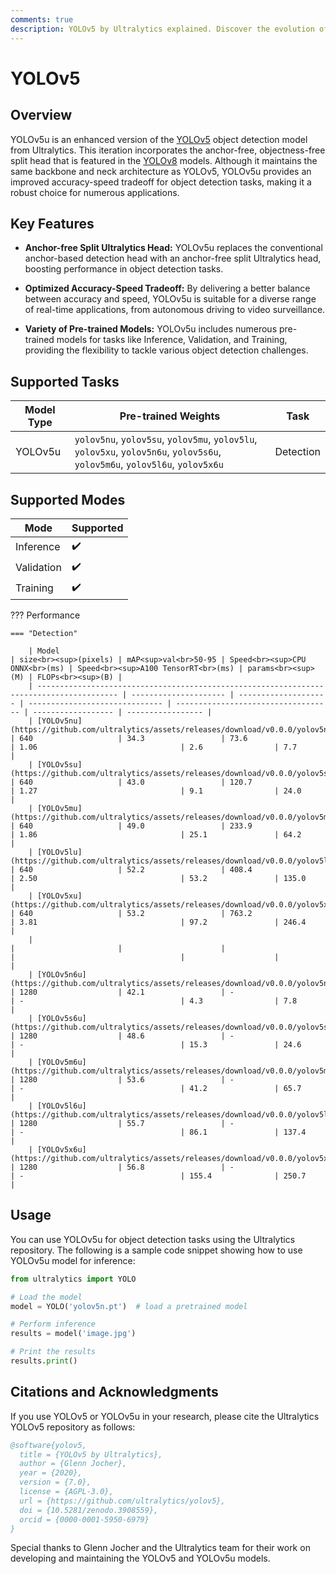 ```yaml
---
comments: true
description: YOLOv5 by Ultralytics explained. Discover the evolution of this model and its key specifications. Experience faster and more accurate object detection.
---
```


# YOLOv5

## Overview

YOLOv5u is an enhanced version of the [YOLOv5](https://github.com/ultralytics/yolov5) object detection model from Ultralytics. This iteration incorporates the anchor-free, objectness-free split head that is featured in the [YOLOv8](./yolov8.md) models. Although it maintains the same backbone and neck architecture as YOLOv5, YOLOv5u provides an improved accuracy-speed tradeoff for object detection tasks, making it a robust choice for numerous applications.

## Key Features

- **Anchor-free Split Ultralytics Head:** YOLOv5u replaces the conventional anchor-based detection head with an anchor-free split Ultralytics head, boosting performance in object detection tasks.

- **Optimized Accuracy-Speed Tradeoff:** By delivering a better balance between accuracy and speed, YOLOv5u is suitable for a diverse range of real-time applications, from autonomous driving to video surveillance.

- **Variety of Pre-trained Models:** YOLOv5u includes numerous pre-trained models for tasks like Inference, Validation, and Training, providing the flexibility to tackle various object detection challenges.

## Supported Tasks

| Model Type | Pre-trained Weights                                                                                                         | Task      |
|------------|-----------------------------------------------------------------------------------------------------------------------------|-----------|
| YOLOv5u    | `yolov5nu`, `yolov5su`, `yolov5mu`, `yolov5lu`, `yolov5xu`, `yolov5n6u`, `yolov5s6u`, `yolov5m6u`, `yolov5l6u`, `yolov5x6u` | Detection |

## Supported Modes

| Mode       | Supported          |
|------------|--------------------|
| Inference  | :heavy_check_mark: |
| Validation | :heavy_check_mark: |
| Training   | :heavy_check_mark: |

??? Performance

    === "Detection"

        | Model                                                                                    | size<br><sup>(pixels) | mAP<sup>val<br>50-95 | Speed<br><sup>CPU ONNX<br>(ms) | Speed<br><sup>A100 TensorRT<br>(ms) | params<br><sup>(M) | FLOPs<br><sup>(B) |
        | ---------------------------------------------------------------------------------------- | --------------------- | -------------------- | ------------------------------ | ----------------------------------- | ------------------ | ----------------- |
        | [YOLOv5nu](https://github.com/ultralytics/assets/releases/download/v0.0.0/yolov5nu.pt)   | 640                   | 34.3                 | 73.6                           | 1.06                                | 2.6                | 7.7               |
        | [YOLOv5su](https://github.com/ultralytics/assets/releases/download/v0.0.0/yolov5su.pt)   | 640                   | 43.0                 | 120.7                          | 1.27                                | 9.1                | 24.0              |
        | [YOLOv5mu](https://github.com/ultralytics/assets/releases/download/v0.0.0/yolov5mu.pt)   | 640                   | 49.0                 | 233.9                          | 1.86                                | 25.1               | 64.2              |
        | [YOLOv5lu](https://github.com/ultralytics/assets/releases/download/v0.0.0/yolov5lu.pt)   | 640                   | 52.2                 | 408.4                          | 2.50                                | 53.2               | 135.0             |
        | [YOLOv5xu](https://github.com/ultralytics/assets/releases/download/v0.0.0/yolov5xu.pt)   | 640                   | 53.2                 | 763.2                          | 3.81                                | 97.2               | 246.4             |
        |                                                                                          |                       |                      |                                |                                     |                    |                   |
        | [YOLOv5n6u](https://github.com/ultralytics/assets/releases/download/v0.0.0/yolov5n6u.pt) | 1280                  | 42.1                 | -                              | -                                   | 4.3                | 7.8               |
        | [YOLOv5s6u](https://github.com/ultralytics/assets/releases/download/v0.0.0/yolov5s6u.pt) | 1280                  | 48.6                 | -                              | -                                   | 15.3               | 24.6              |
        | [YOLOv5m6u](https://github.com/ultralytics/assets/releases/download/v0.0.0/yolov5m6u.pt) | 1280                  | 53.6                 | -                              | -                                   | 41.2               | 65.7              |
        | [YOLOv5l6u](https://github.com/ultralytics/assets/releases/download/v0.0.0/yolov5l6u.pt) | 1280                  | 55.7                 | -                              | -                                   | 86.1               | 137.4             |
        | [YOLOv5x6u](https://github.com/ultralytics/assets/releases/download/v0.0.0/yolov5x6u.pt) | 1280                  | 56.8                 | -                              | -                                   | 155.4              | 250.7             |

## Usage

You can use YOLOv5u for object detection tasks using the Ultralytics repository. The following is a sample code snippet showing how to use YOLOv5u model for inference:

```python
from ultralytics import YOLO

# Load the model
model = YOLO('yolov5n.pt')  # load a pretrained model

# Perform inference
results = model('image.jpg')

# Print the results
results.print()
```

## Citations and Acknowledgments

If you use YOLOv5 or YOLOv5u in your research, please cite the Ultralytics YOLOv5 repository as follows:

```bibtex
@software{yolov5,
  title = {YOLOv5 by Ultralytics},
  author = {Glenn Jocher},
  year = {2020},
  version = {7.0},
  license = {AGPL-3.0},
  url = {https://github.com/ultralytics/yolov5},
  doi = {10.5281/zenodo.3908559},
  orcid = {0000-0001-5950-6979}
}
```

Special thanks to Glenn Jocher and the Ultralytics team for their work on developing and maintaining the YOLOv5 and YOLOv5u models.